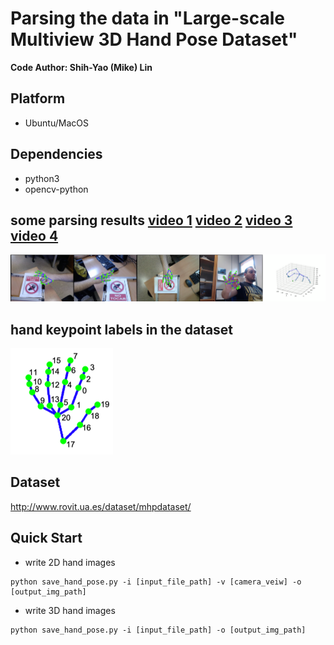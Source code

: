 # Parsing the data in "Large-scale Multiview 3D Hand Pose Dataset"

**Code Author: Shih-Yao (Mike) Lin**

## Platform
+ Ubuntu/MacOS

## Dependencies
+ python3
+ opencv-python

## some parsing results [video 1](https://youtu.be/dgS_X_bqhpM) [video 2](https://youtu.be/2Mk39D_Zyuw) [video 3](https://youtu.be/QRbjeIfjeyc)  [video 4](https://youtu.be/YEqsGvIn1tE)
[![](img/demo.png)](https://youtu.be/YEqsGvIn1tE)

## hand keypoint labels in the dataset
![](img/hand_lm3d.png)

## Dataset
http://www.rovit.ua.es/dataset/mhpdataset/

## Quick Start
+ write 2D hand images
```
python save_hand_pose.py -i [input_file_path] -v [camera_veiw] -o [output_img_path]
```

+ write 3D hand images
```
python save_hand_pose.py -i [input_file_path] -o [output_img_path]
```



